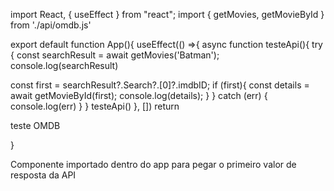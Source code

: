 import React, { useEffect } from "react";
import { getMovies, getMovieById } from './api/omdb.js'

export default function App(){
useEffect(() =>{
async function testeApi(){
try {
const searchResult = await getMovies('Batman');
console.log(searchResult)

const first = searchResult?.Search?.[0]?.imdbID;
if (first){
const details = await getMovieById(first);
console.log(details);
}
} catch (err) {
console.log(err)
}
}
testeApi()
}, [])
return <div>teste OMDB</div>

}

Componente importado dentro do app para pegar o primeiro valor de resposta da API